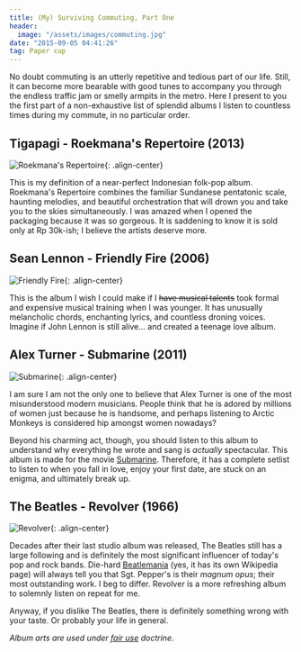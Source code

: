 ```yaml
---
title: (My) Surviving Commuting, Part One
header:
  image: "/assets/images/commuting.jpg"
date: "2015-09-05 04:41:26"
tag: Paper cup
---
```


No doubt commuting is an utterly repetitive and tedious part of our life. Still, it can become more bearable with good tunes to accompany you through the endless traffic jam or smelly armpits in the metro. Here I present to you the first part of a non-exhaustive list of splendid albums I listen to countless times during my commute, in no particular order.

## Tigapagi - Roekmana's Repertoire (2013)

![Roekmana's Repertoire](https://38.media.tumblr.com/avatar_6ed99e496161_512.png){: .align-center}

This is my definition of a near-perfect Indonesian folk-pop album. Roekmana's Repertoire combines the familiar Sundanese pentatonic scale, haunting melodies, and beautiful orchestration that will drown you and take you to the skies simultaneously. I was amazed when I opened the packaging because it was so gorgeous. It is saddening to know it is sold only at Rp 30k-ish; I believe the artists deserve more.

## Sean Lennon - Friendly Fire (2006)

![Friendly Fire](https://upload.wikimedia.org/wikipedia/en/a/a0/Friendly_Fire.jpg){: .align-center}

This is the album I wish I could make if I ~~have musical talents~~ took formal and expensive musical training when I was younger. It has unusually melancholic chords, enchanting lyrics, and countless droning voices. Imagine if John Lennon is still alive... and created a teenage love album.

## Alex Turner - Submarine (2011)

![Submarine](https://upload.wikimedia.org/wikipedia/en/5/5e/Alex_Turner_Submarine.jpg){: .align-center}

I am sure I am not the only one to believe that Alex Turner is one of the most misunderstood modern musicians. People think that he is adored by millions of women just because he is handsome, and perhaps listening to Arctic Monkeys is considered hip amongst women nowadays?

Beyond his charming act, though, you should listen to this album to understand why everything he wrote and sang is _actually_ spectacular. This album is made for the movie [Submarine](https://www.imdb.com/title/tt1440292/). Therefore, it has a complete setlist to listen to when you fall in love, enjoy your first date, are stuck on an enigma, and ultimately break up.

## The Beatles - Revolver (1966)

![Revolver](https://upload.wikimedia.org/wikipedia/en/1/16/Revolver.jpg){: .align-center}

Decades after their last studio album was released, The Beatles still has a large following and is definitely the most significant influencer of today's pop and rock bands. Die-hard [Beatlemania](https://en.wikipedia.org/wiki/Beatlemania) (yes, it has its own Wikipedia page) will always tell you that Sgt. Pepper's is their _magnum opus_; their most outstanding work. I beg to differ. Revolver is a more refreshing album to solemnly listen on repeat for me.

Anyway, if you dislike The Beatles, there is definitely something wrong with your taste. Or probably your life in general.

_Album arts are used under [fair use](https://en.m.wikipedia.org/wiki/Fair_use) doctrine._
